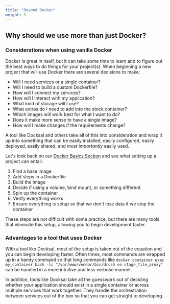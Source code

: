 ```yaml
---
title: "Beyond Docker"
weight: 3
---
```


## Why should we use more than just Docker?

### Considerations when using vanilla Docker

Docker is great in itself, but it can take some time to learn and to figure out the best ways to do things for your project(s). When beginning a new project that will use Docker there are several decisions to make:

* Will I need services or a single container?
* Will I need to build a custom Dockerfile?
* How will I connect my services?
* How will I interact with my application?
* What kind of storage will I use?
* What extras do I need to add into the stock container?
* Which images will work best for what I want to do?
* Does it make more sense to have a single image?
* How will I make changes if the requirements change?

A tool like Docksal and others take all of this into consideration and wrap it up into something that can be easily installed, easily configured, easily deployed, easily shared, and _most importantly_ easily used.

Let's look back on our [Docker Basics Section](/content/intro-docker/docker-basics/) and see what setting up a project can entail.

1. Find a base image
2. Add steps in a Dockerfile
3. Build the image
4. Decide if using a volume, bind mount, or something different
5. Spin up the container
6. Verify everything works
7. Ensure everything is setup so that we don't lose data if we stop the container

These steps are not difficult with some practice, but there are many tools that eliminate this setup, allowing you to begin development faster.

### Advantages to a tool that uses Docker

With a tool like Docksal, most of the setup is taken out of the equation and you can begin developing faster. Often times, most commands are wrapped up in a handy command so that long commands like `docker container exec my_container bash -lc "/var/www/vendor/bin/drush en stage_file_proxy"` can be handled in a more intuitive and less verbose manner.

In addition, tools like Docksal take all the guesswork out of deciding whether your application should exist in a single container or across multiple services that work together. They handle the orchestration between services out of the box so that you can get straight to developing.
